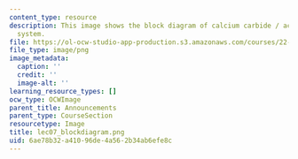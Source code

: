```yaml
---
content_type: resource
description: This image shows the block diagram of calcium carbide / acetylene heating
  system.
file: https://ol-ocw-studio-app-production.s3.amazonaws.com/courses/22-033-nuclear-systems-design-project-fall-2011/6ae78b32a41096de4a562b34ab6efe8c_lec07_blockdiagram.png
file_type: image/png
image_metadata:
  caption: ''
  credit: ''
  image-alt: ''
learning_resource_types: []
ocw_type: OCWImage
parent_title: Announcements
parent_type: CourseSection
resourcetype: Image
title: lec07_blockdiagram.png
uid: 6ae78b32-a410-96de-4a56-2b34ab6efe8c
---
```

